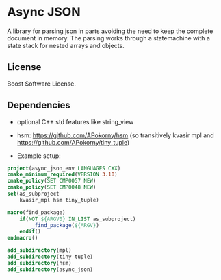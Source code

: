 # Async JSON

A library for parsing json in parts avoiding the need to keep the complete document in memory. The parsing works through a statemachine with a state stack for nested arrays and objects.

## License

Boost Software License.

## Dependencies

* optional C++ std features like string_view
* hsm: https://github.com/APokorny/hsm (so transitively kvasir mpl and https://github.com/APokorny/tiny_tuple)

* Example setup:

```CMake
project(async_json_env LANGUAGES CXX)
cmake_minimum_required(VERSION 3.10)
cmake_policy(SET CMP0057 NEW)
cmake_policy(SET CMP0048 NEW)
set(as_subproject
    kvasir_mpl hsm tiny_tuple)

macro(find_package)
    if(NOT ${ARGV0} IN_LIST as_subproject)
        _find_package(${ARGV})
    endif()
endmacro()

add_subdirectory(mpl)
add_subdirectory(tiny-tuple)
add_subdirectory(hsm)
add_subdirectory(async_json)
```
